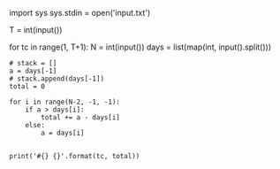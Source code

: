 import sys
sys.stdin = open('input.txt')

T = int(input())

for tc in range(1, T+1):
    N = int(input())
    days = list(map(int, input().split()))

    # stack = []
    a = days[-1]
    # stack.append(days[-1])
    total = 0

    for i in range(N-2, -1, -1):
        if a > days[i]:
            total += a - days[i]
        else:
            a = days[i]


    print('#{} {}'.format(tc, total))
